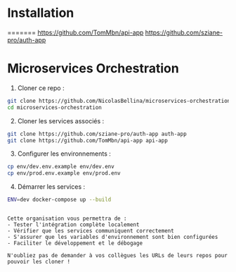 # Installation
=======
https://github.com/TomMbn/api-app
https://github.com/sziane-pro/auth-app


# Microservices Orchestration

1. Cloner ce repo :
```bash
git clone https://github.com/NicolasBellina/microservices-orchestration microservices-orchestration
cd microservices-orchestration
```

2. Cloner les services associés :
```bash
git clone https://github.com/sziane-pro/auth-app auth-app
git clone https://github.com/TomMbn/api-app api-app
```

3. Configurer les environnements :
```bash
cp env/dev.env.example env/dev.env
cp env/prod.env.example env/prod.env
```

4. Démarrer les services :
```bash
ENV=dev docker-compose up --build
```
```

Cette organisation vous permettra de :
- Tester l'intégration complète localement
- Vérifier que les services communiquent correctement
- S'assurer que les variables d'environnement sont bien configurées
- Faciliter le développement et le débogage

N'oubliez pas de demander à vos collègues les URLs de leurs repos pour pouvoir les cloner !

